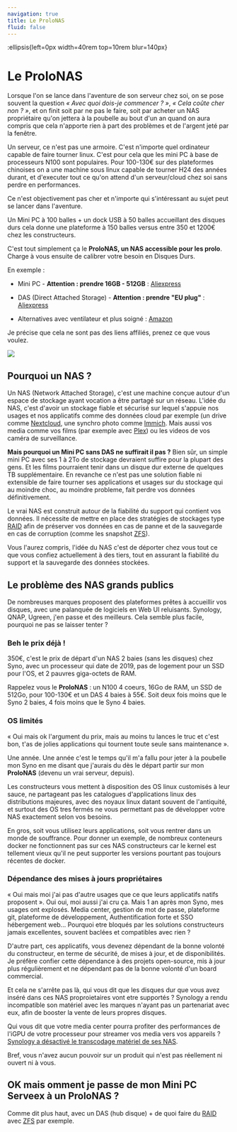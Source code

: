 ```yaml
---
navigation: true
title: Le ProloNAS
fluid: false
---
```

:ellipsis{left=0px width=40rem top=10rem blur=140px}
# Le ProloNAS

Lorsque l'on se lance dans l'aventure de son serveur chez soi, on se pose souvent la question _« Avec quoi dois-je commencer ? »_, _« Cela coûte cher non ? »_, et on finit soit par ne pas le faire, soit par acheter un NAS propriétaire qu'on jettera à la poubelle au bout d'un an quand on aura compris que cela n'apporte rien à part des problèmes et de l'argent jeté par la fenêtre.

Un serveur, ce n'est pas une armoire. C'est n'importe quel ordinateur capable de faire tourner linux. C'est pour cela que les mini PC à base de processeurs N100 sont populaires. Pour 100-130€ sur des plateformes chinoises on a une machine sous linux capable de tourner H24 des années durant, et d'executer tout ce qu'on attend d'un serveur/cloud chez soi sans perdre en performances.

Ce n'est objectivement pas cher et n'importe qui s'intéressant au sujet peut se lancer dans l'aventure.

Un Mini PC à 100 balles + un dock USB à 50 balles accueillant des disques durs cela donne une plateforme à 150 balles versus entre 350 et 1200€ chez les constructeurs.

C'est tout simplement ça le **ProloNAS, un NAS accessible pour les prolo**. Charge à vous ensuite de calibrer votre besoin en Disques Durs.

En exemple :

- Mini PC - **Attention : prendre 16GB - 512GB** : [Aliexpress](https://fr.aliexpress.com/item/1005008477986765.html) 
- DAS (Direct Attached Storage) - **Attention : prendre "EU plug"** : [Aliexpress](https://fr.aliexpress.com/item/1005007933987260.html)

- Alternatives avec ventilateur et plus soigné : [Amazon](https://www.amazon.fr/Boîtier-Disque-Ventilateur-Supportant-Capacité/dp/B0DD3GSSCX) 

Je précise que cela ne sont pas des liens affiliés, prenez ce que vous voulez.

![](/img/global/prolonas.svg)

## Pourquoi un NAS ?

Un NAS (Network Attached Storage), c'est une machine conçue autour d'un espace de stockage ayant vocation a être partagé sur un réseau. L'idée du NAS, c'est d'avoir un stockage fiable et sécurisé sur lequel s'appuie nos usages et nos applicatifs comme des données cloud par exemple (un drive comme [Nextcloud](/serveex/cloud/nextcloud), une synchro photo comme [Immich](/serveex/cloud/immich). Mais aussi vos media comme vos films (par exemple avec [Plex](/serveex/media/plex)) ou les videos de vos caméra de surveillance.

**Mais pourquoi un Mini PC sans DAS ne suffirait il pas ?** Bien sûr, un simple mini PC avec ses 1 à 2To de stockage devraient suffire pour la plupart des gens. Et les films pourraient tenir dans un disque dur externe de quelques TB supplémentaire. En revanche ce n'est pas une solution fiable ni extensible de faire tourner ses applications et usages sur du stockage qui au moindre choc, au moindre probleme, fait perdre vos données définitivement.

Le vrai NAS est construit autour de la fiabilité du support qui contient vos données. Il nécessite de mettre en place des stratégies de stockages type [RAID](/generalites/stockage/raid) afin de préserver vos données en cas de panne et de la sauvegarde en cas de corruption (comme les snapshot [ZFS](/generalites/stockage/zfs)).

Vous l'aurez compris, l'idée du NAS c'est de déporter chez vous tout ce que vous confiez actuellement à des tiers, tout en assurant la fiabilité du support et la sauvegarde des données stockées.

## Le problème des NAS grands publics

De nombreuses marques proposent des plateformes prêtes à accueillir vos disques, avec une palanquée de logiciels en Web UI reluisants. Synology, QNAP, Ugreen, j'en passe et des meilleurs. Cela semble plus facile, pourquoi ne pas se laisser tenter ?

### Beh le prix déjà !

350€, c'est le prix de départ d'un NAS 2 baies (sans les disques) chez Syno, avec un processeur qui date de 2019, pas de logement pour un SSD pour l'OS, et 2 pauvres giga-octets de RAM.

Rappelez vous le **ProloNAS** : un N100 4 coeurs, 16Go de RAM, un SSD de 512Go, pour 100-130€ et un DAS 4 baies à 55€. Soit deux fois moins que le Syno 2 baies, 4 fois moins que le Syno 4 baies.

### OS limités

« Oui mais ok l'argument du prix, mais au moins tu lances le truc et c'est bon, t'as de jolies applications qui tournent toute seule sans maintenance ».

Une année. Une année c'est le temps qu'il m'a fallu pour jeter à la poubelle mon Syno en me disant que j'aurais du dès le départ partir sur mon **ProloNAS** (devenu un vrai serveur, depuis).

Les constructeurs vous mettent à disposition des OS linux customisés à leur sauce, ne partageant pas les catalogues d'applications linux des distributions majeures, avec des noyaux linux datant souvent de l'antiquité, et surtout des OS tres fermés ne vous permettant pas de développer votre NAS exactement selon vos besoins.

En gros, soit vous utilisez leurs applications, soit vous rentrer dans un monde de souffrance. Pour donner un exemple, de nombreux conteneurs docker ne fonctionnent pas sur ces NAS constructeurs car le kernel est tellement vieux qu'il ne peut supporter les versions pourtant pas toujours récentes de docker.


### Dépendance des mises à jours propriétaires

« Oui mais moi j'ai pas d'autre usages que ce que leurs applicatifs natifs proposent ». Oui oui, moi aussi j'ai cru ça. Mais 1 an après mon Syno, mes usages ont explosés. Media center, gestion de mot de passe, plateforme git, plateforme de développement, Authentification forte et SSO hébergement web... Pourquoi etre bloqués par les solutions constructeurs jamais excellentes, souvent baclées et compatibles avec rien ?

D'autre part, ces applicatifs, vous devenez dépendant de la bonne volonté du constructeur, en terme de sécurité, de mises à jour, et de disponibilités. Je préfère confier cette dépendance à des projets open-source, mis à jour plus régulièrement et ne dépendant pas de la bonne volonté d'un board commercial.

Et cela ne s'arrête pas là, qui vous dit que les disques dur que vous avez inséré dans ces NAS proproietaires vont etre supportés ? Synology a rendu incompatible son matériel avec les marques n'ayant pas un partenariat avec eux, afin de booster la vente de leurs propres disques.

Qui vous dit que votre media center pourra profiter des performances de l'iGPU de votre processeur pour streamer vos media vers vos appareils ? [Synology a désactivé le transcodage matériel de ses NAS](https://www.cachem.fr/synology-desactive-transcodage-materiel-nas/).

Bref, vous n'avez aucun pouvoir sur un produit qui n'est pas réellement ni ouvert ni à vous.

## OK mais omment je passe de mon Mini PC Serveex à un ProloNAS ?

Comme dit plus haut, avec un DAS (hub disque) + de quoi faire du [RAID](/generalites/stockage/raid) avec [ZFS](/generalites/stockage/zfs) par exemple.

